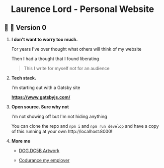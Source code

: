 <h1 align="center">
  Laurence Lord - Personal Website
</h1>

## 🚀 🌝 Version 0

1.  **I don't want to worry too much.**

    For years I've over thought what others will think of my website

    Then I had a thought that I found liberating

    > This I write for myself not for an audience

2.  **Tech stack.**

    I'm starting out with a Gatsby site

    **https://www.gatsbyjs.com/**

3.  **Open source. Sure why not**

    I'm not showing off but I'm not hiding anything

    You can clone the repo and `npm i` and `npm run develop` and have a copy of this running at your own http://localhost:8000!

4.  **More me**

    - [DOG.DC5B Artwork](https://www.instagram.com/dog.dc5b/)

    - [Codurance my employer](https://www.codurance.com)
